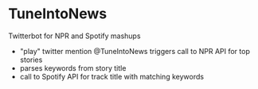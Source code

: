 # TuneIntoNews
Twitterbot for NPR and Spotify mashups

- "play" twitter mention @TuneIntoNews triggers call to NPR API for top stories
- parses keywords from story title
- call to Spotify API for track title with matching keywords
